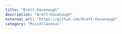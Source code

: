 ```yaml
---
title: "Brett-Kavanaugh"
description: "Brett-Kavanaugh"
external_url: "https://github.com/Brett-Kavanaugh"
category: "Miscellaneous"
---
```

